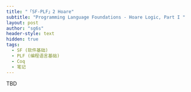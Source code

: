 ```yaml
---
title: "「SF-PLF」2 Hoare"
subtitle: "Programming Language Foundations - Hoare Logic, Part I "
layout: post
author: "sg6s"
header-style: text
hidden: true
tags:
  - SF (软件基础)
  - PLF (编程语言基础)
  - Coq
  - 笔记
---
```


TBD
